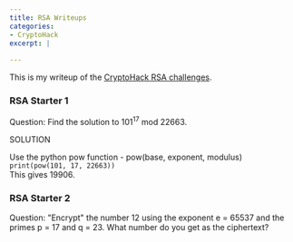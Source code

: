 ```yaml
---
title: RSA Writeups
categories:
- CryptoHack
excerpt: |
  
---
```


This is my writeup of the [CryptoHack RSA challenges](https://cryptohack.org/challenges/rsa).


### RSA Starter 1

Question: Find the solution to 101<sup>17</sup> mod 22663.


SOLUTION

Use the python pow function - pow(base, exponent, modulus)
<br>
`print(pow(101, 17, 22663))`
<br>
This gives 19906.

### RSA Starter 2

Question: "Encrypt" the number 12 using the exponent e = 65537 and the primes p = 17 and q = 23. What number do you get as the ciphertext?
